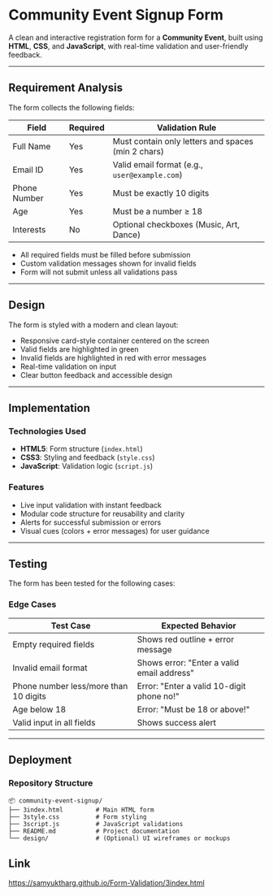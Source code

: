 # Community Event Signup Form

A clean and interactive registration form for a **Community Event**, built using **HTML**, **CSS**, and **JavaScript**, with real-time validation and user-friendly feedback.

---

## Requirement Analysis

The form collects the following fields:

| Field         | Required | Validation Rule                                  |
|---------------|----------|--------------------------------------------------|
| Full Name     |   Yes    | Must contain only letters and spaces (min 2 chars) |
| Email ID      |   Yes    | Valid email format (e.g., `user@example.com`)     |
| Phone Number  |   Yes    | Must be exactly 10 digits                         |
| Age           |   Yes    | Must be a number ≥ 18                            |
| Interests     |   No     | Optional checkboxes (Music, Art, Dance)          |

-  All required fields must be filled before submission
-  Custom validation messages shown for invalid fields
-  Form will not submit unless all validations pass

---

##  Design

The form is styled with a modern and clean layout:

-  Responsive card-style container centered on the screen
-  Valid fields are highlighted in green
-  Invalid fields are highlighted in red with error messages
-  Real-time validation on input
-  Clear button feedback and accessible design

---

##  Implementation

###  Technologies Used

- **HTML5**: Form structure (`index.html`)
- **CSS3**: Styling and feedback (`style.css`)
- **JavaScript**: Validation logic (`script.js`)

###  Features

- Live input validation with instant feedback
- Modular code structure for reusability and clarity
- Alerts for successful submission or errors
- Visual cues (colors + error messages) for user guidance

---

##  Testing

The form has been tested for the following cases:

###  Edge Cases

| Test Case                              | Expected Behavior                         |
|----------------------------------------|--------------------------------------------|
| Empty required fields                  | Shows red outline + error message          |
| Invalid email format                   | Shows error: "Enter a valid email address" |
| Phone number less/more than 10 digits  | Error: "Enter a valid 10-digit phone no!"  |
| Age below 18                           | Error: "Must be 18 or above!"              |
| Valid input in all fields              | Shows success alert                        |

---

##  Deployment

###  Repository Structure

```
📦 community-event-signup/
├── 3index.html         # Main HTML form
├── 3style.css          # Form styling
├── 3script.js          # JavaScript validations
├── README.md           # Project documentation
└── design/             # (Optional) UI wireframes or mockups
```

##  Link
https://samyuktharg.github.io/Form-Validation/3index.html
